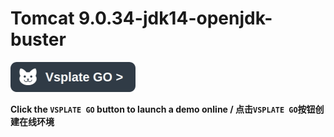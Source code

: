 # Tomcat 9.0.34-jdk14-openjdk-buster

<a href="https://www.vsplate.com/?docker-compose=https://github.com/vsplate/dcenvs/tomcat/9.0.34-jdk14-openjdk-buster"><img alt="VSPLATE GO" src="https://raw.githubusercontent.com/vsplate/images/master/vsgo_btn.png" width="200px"></a>

**Click the `VSPLATE GO` button to launch a demo online / 点击`VSPLATE GO`按钮创建在线环境**